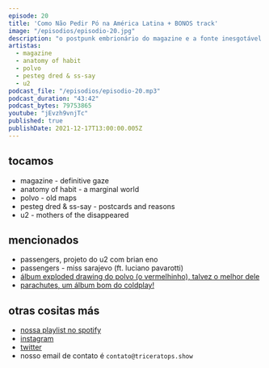 ```yaml
---
episode: 20
title: 'Como Não Pedir Pó na América Latina + BONOS track'
image: "/episodios/episodio-20.jpg"
description: "o postpunk embrionário do magazine e a fonte inesgotável do rock de manchester. a matemática torta dos norte-americanos da polvo. o mundo marginal de anatomy of habit e um dos álbuns mais pesados do ano. o tesouro dark dinamarquês da pesteg dred e seu noise obscuro. tudo isso e um pouquinho mais no tricerátops show!"
artistas:
  - magazine
  - anatomy of habit
  - polvo
  - pesteg dred & ss-say
  - u2
podcast_file: "/episodios/episodio-20.mp3"
podcast_duration: "43:42"
podcast_bytes: 79753865
youtube: "jEvzh9vnjTc"
published: true
publishDate: 2021-12-17T13:00:00.005Z
---
```

## tocamos

* magazine - definitive gaze
* anatomy of habit - a marginal world
* polvo - old maps
* pesteg dred & ss-say - postcards and reasons
* u2 - mothers of the disappeared

## mencionados

* passengers, projeto do u2 com brian eno
* passengers - miss sarajevo (ft. luciano pavarotti)
* [álbum exploded drawing do polvo (o vermelhinho), talvez o melhor dele](https://www.discogs.com/master/60946-Polvo-Exploded-Drawing)
* [parachutes, um álbum bom do coldplay!](https://www.discogs.com/release/369337-Coldplay-Parachutes)

## otras cositas más

* [nossa playlist no spotify](https://open.spotify.com/playlist/0UiztKuga6LmTAxWTsUQdw?si=fb96026bc1994d90)
* [instagram](https://www.instagram.com/triceratops.show/)
* [twitter](https://twitter.com/TriceratopsShow/)
* nosso email de contato é `contato@triceratops.show`